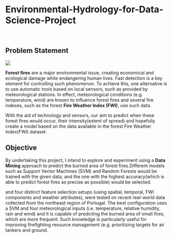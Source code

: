 # **Environmental-Hydrology-for-Data-Science-Project**
<br>


## **Problem Statement**

 ![](https://media.giphy.com/media/Wp7FNB13QfqEGpB00a/giphy.gif)
 <br>
 
 
 
 **Forest fires** are a major environmental issue, creating economical and ecological damage while endangering human lives. Fast detection is a key element for controlling such phenomenon. To achieve this, one alternative is to use automatic tools based on local sensors, such as provided by meteorological stations. In effect, meteorological conditions (e.g. temperature, wind) are known to influence forest fires and several fire indexes, such as the forest **Fire Weather Index (FWI)**, use such data.
 
 With the aid of technology and sensors, our aim to predict when these forest fires would occur, their intensity(extent of spread) and hopefully create a model based on the data    available in the forest Fire Weather Index(FWI) dataset.
 <br>
 
 
 ## Objective
 
 
By undertaking this project, I intend to explore and experiment using a **Data Mining** approach to predict the burned area of forest fires.Different models such as  Support Vector Machines (SVM) and Random Forests would be trained with the given data, and the one with the highest accuracy(which is able to predict forest fires as precise as possible) would be selected. 

and four distinct feature selection setups (using spatial, temporal, FWI components and weather attributes), were tested on recent real-world data collected from the northeast region of Portugal. The best configuration uses a SVM and four meteorological inputs (i.e.
temperature, relative humidity, rain and wind) and it is capable of predicting the burned area of small fires, which are more frequent. Such knowledge is particularly useful for improving firefighting resource management (e.g. prioritizing targets for air tankers and ground. 
 
 



